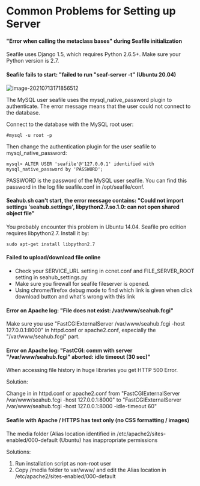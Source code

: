 # Common Problems for Setting up Server

#### "Error when calling the metaclass bases" during Seafile initialization

Seafile uses Django 1.5, which requires Python 2.6.5+. Make sure your Python version is 2.7.

#### Seafile fails to start: "failed to run "seaf-server -t" (Ubuntu 20.04)

![image-20210713171856512](C:\Users\RDB\AppData\Roaming\Typora\typora-user-images\image-20210713171856512.png)

The MySQL user seafile uses the mysql_native_password plugin to authenticate. The error message means that the user could not connect to the database.

Connect to the database with the MySQL root user:

```
#mysql -u root -p
```

Then change the authentication plugin for the user seafile to mysql_native_password:

```mysql
mysql> ALTER USER 'seafile'@'127.0.0.1' identified with mysql_native_password by 'PASSWORD';
```

PASSWORD is the password of the MySQL user seafile. You can find this password in the log file seafile.conf in /opt/seafile/conf.



#### Seahub.sh can't start, the error message contains: "Could not import settings 'seahub.settings', libpython2.7.so.1.0: can not open shared object file"

You probably encounter this problem in Ubuntu 14.04. Seafile pro edition requires libpython2.7. Install it by:

```
sudo apt-get install libpython2.7
```

#### Failed to upload/download file online

* Check your SERVICE_URL setting in ccnet.conf and FILE_SERVER_ROOT setting in seahub_settings.py
* Make sure you firewall for seafile fileserver is opened.
* Using chrome/firefox debug mode to find which link is given when click download button and what's wrong with this link


#### Error on Apache log: "File does not exist: /var/www/seahub.fcgi"

Make sure you use "FastCGIExternalServer /var/www/seahub.fcgi -host 127.0.0.1:8000" in httpd.conf or apache2.conf, especially the "/var/www/seahub.fcgi" part.

#### Error on Apache log: "FastCGI: comm with server "/var/www/seahub.fcgi" aborted: idle timeout (30 sec)"

When accessing file history in huge libraries you get HTTP 500 Error.

Solution:

Change in in httpd.conf or apache2.conf from "FastCGIExternalServer /var/www/seahub.fcgi -host 127.0.0.1:8000"
to "FastCGIExternalServer /var/www/seahub.fcgi -host 127.0.0.1:8000 -idle-timeout 60"

#### Seafile with Apache / HTTPS has text only (no CSS formatting / images)

The media folder (Alias location identified in /etc/apache2/sites-enabled/000-default (Ubuntu) has inappropriate permissions

Solutions:

1. Run installation script as non-root user
2. Copy /media folder to var/www/ and edit the Alias location in /etc/apache2/sites-enabled/000-default

